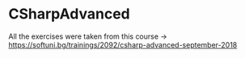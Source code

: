 # CSharpAdvanced
All the exercises were taken from this course -> https://softuni.bg/trainings/2092/csharp-advanced-september-2018
